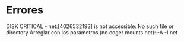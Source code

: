 # Errores
DISK CRITICAL - net:[4026532193] is not accessible: No such file or directory
Arreglar con los parámetros (no coger mounts net):
-A -I net


